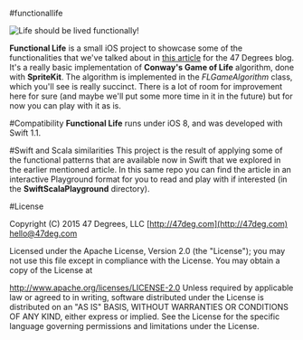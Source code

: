 #functionallife

![Life should be lived functionally!](http://www.47deg.com/assets/img/blog/gameoflife.gif)

**Functional Life** is a small iOS project to showcase some of the functionalities that we've talked about in [this article](http://www.47deg.com) for the 47 Degrees blog. It's a really basic implementation of **Conway's Game of Life** algorithm, done with **SpriteKit**. The algorithm is implemented in the *FLGameAlgorithm* class, which you'll see is really succinct. There is a lot of room for improvement here for sure (and maybe we'll put some more time in it in the future) but for now you can play with it as is.

#Compatibility
**Functional Life** runs under iOS 8, and was developed with Swift 1.1.

#Swift and Scala similarities
This project is the result of applying some of the functional patterns that are available now in Swift that we explored in the earlier mentioned article. In this same repo you can find the article in an interactive Playground format for you to read and play with if interested (in the **SwiftScalaPlayground** directory).

#License

Copyright (C) 2015 47 Degrees, LLC [http://47deg.com](http://47deg.com) [hello@47deg.com](mailto:hello@47deg.com)

Licensed under the Apache License, Version 2.0 (the "License"); you may not use this file except in compliance with the License. You may obtain a copy of the License at

http://www.apache.org/licenses/LICENSE-2.0 Unless required by applicable law or agreed to in writing, software distributed under the License is distributed on an "AS IS" BASIS, WITHOUT WARRANTIES OR CONDITIONS OF ANY KIND, either express or implied. See the License for the specific language governing permissions and limitations under the License.

